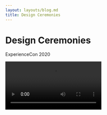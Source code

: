 ```yaml
---
layout: layouts/blog.md
title: Design Ceremonies
---
```


# Design Ceremonies
ExperienceCon 2020

<video controls>
  <source src="https://www.dropbox.com/scl/fi/t29zwl7lhdxc4qpqs4dcv/design-ceremonies.mp4?rlkey=bpvrck9tnv8gtzkp86soa27xq&st=nte9qkec&raw=1" type="video/mp4">
Your browser does not support the video tag.
</video>
